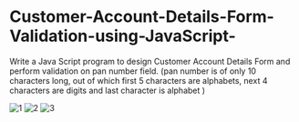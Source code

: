 # Customer-Account-Details-Form-Validation-using-JavaScript-
Write a Java Script program to design Customer Account Details Form and perform  validation on pan number field. (pan number is of only 10 characters long, out of which first  5 characters are alphabets, next 4 characters are digits and last character is alphabet )

![1](https://user-images.githubusercontent.com/83410561/119325261-58774c00-bc9e-11eb-8eb1-05d18e6603f7.jpg)
![2](https://user-images.githubusercontent.com/83410561/119325248-557c5b80-bc9e-11eb-9622-c865b32f2e86.jpg)
![3](https://user-images.githubusercontent.com/83410561/119325257-57deb580-bc9e-11eb-8f5d-1fb2ceba9b82.jpg)
